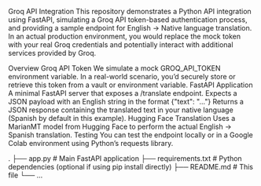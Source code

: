 Groq API Integration
This repository demonstrates a Python API integration using FastAPI, simulating a Groq API token-based authentication process, and providing a sample endpoint for English → Native language translation. In an actual production environment, you would replace the mock token with your real Groq credentials and potentially interact with additional services provided by Groq.

Overview
Groq API Token
We simulate a mock GROQ_API_TOKEN environment variable. In a real-world scenario, you’d securely store or retrieve this token from a vault or environment variable.
FastAPI Application
A minimal FastAPI server that exposes a /translate endpoint.
Expects a JSON payload with an English string in the format {"text": "..."}
Returns a JSON response containing the translated text in your native language (Spanish by default in this example).
Hugging Face Translation
Uses a MarianMT model from Hugging Face to perform the actual English → Spanish translation.
Testing
You can test the endpoint locally or in a Google Colab environment using Python’s requests library.

.
├── app.py          # Main FastAPI application
├── requirements.txt  # Python dependencies (optional if using pip install directly)
├── README.md       # This file
└── ...

